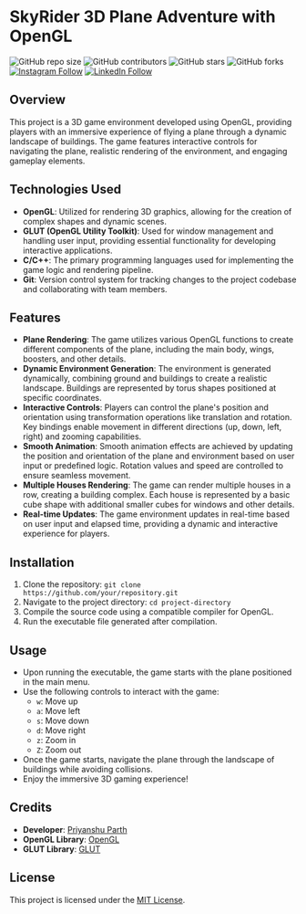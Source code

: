# SkyRider 3D Plane Adventure with OpenGL

![GitHub repo size](https://img.shields.io/github/repo-size/Priyanshuparth/SkyRider-3D-Plane-Adventure-with-OpenGL)
![GitHub contributors](https://img.shields.io/github/contributors/Priyanshuparth/SkyRider-3D-Plane-Adventure-with-OpenGL)
![GitHub stars](https://img.shields.io/github/stars/Priyanshuparth/SkyRider-3D-Plane-Adventure-with-OpenGL?style=social)
![GitHub forks](https://img.shields.io/github/forks/Priyanshuparth/SkyRider-3D-Plane-Adventure-with-OpenGL?style=social)
[![Instagram Follow](https://img.shields.io/badge/Instagram-%23E4405F.svg?logo=Instagram&logoColor=white)](https://instagram.com/priyanshuparth) 
[![LinkedIn Follow](https://img.shields.io/badge/LinkedIn-%230077B5.svg?logo=linkedin&logoColor=white)](https://linkedin.com/in/priyanshuparth) 

## Overview
This project is a 3D game environment developed using OpenGL, providing players with an immersive experience of flying a plane through a dynamic landscape of buildings. The game features interactive controls for navigating the plane, realistic rendering of the environment, and engaging gameplay elements.

## Technologies Used
- **OpenGL**: Utilized for rendering 3D graphics, allowing for the creation of complex shapes and dynamic scenes.
- **GLUT (OpenGL Utility Toolkit)**: Used for window management and handling user input, providing essential functionality for developing interactive applications.
- **C/C++**: The primary programming languages used for implementing the game logic and rendering pipeline.
- **Git**: Version control system for tracking changes to the project codebase and collaborating with team members.

## Features
- **Plane Rendering**: The game utilizes various OpenGL functions to create different components of the plane, including the main body, wings, boosters, and other details.
- **Dynamic Environment Generation**: The environment is generated dynamically, combining ground and buildings to create a realistic landscape. Buildings are represented by torus shapes positioned at specific coordinates.
- **Interactive Controls**: Players can control the plane's position and orientation using transformation operations like translation and rotation. Key bindings enable movement in different directions (up, down, left, right) and zooming capabilities.
- **Smooth Animation**: Smooth animation effects are achieved by updating the position and orientation of the plane and environment based on user input or predefined logic. Rotation values and speed are controlled to ensure seamless movement.
- **Multiple Houses Rendering**: The game can render multiple houses in a row, creating a building complex. Each house is represented by a basic cube shape with additional smaller cubes for windows and other details.
- **Real-time Updates**: The game environment updates in real-time based on user input and elapsed time, providing a dynamic and interactive experience for players.

## Installation
1. Clone the repository: `git clone https://github.com/your/repository.git`
2. Navigate to the project directory: `cd project-directory`
3. Compile the source code using a compatible compiler for OpenGL.
4. Run the executable file generated after compilation.

## Usage
- Upon running the executable, the game starts with the plane positioned in the main menu.
- Use the following controls to interact with the game:
  - `w`: Move up
  - `a`: Move left
  - `s`: Move down
  - `d`: Move right
  - `z`: Zoom in
  - `Z`: Zoom out
- Once the game starts, navigate the plane through the landscape of buildings while avoiding collisions.
- Enjoy the immersive 3D gaming experience!

## Credits
- **Developer**: [Priyanshu Parth](https://github.com/Priyanshuparth)
- **OpenGL Library**: [OpenGL](https://www.opengl.org/)
- **GLUT Library**: [GLUT](https://www.opengl.org/resources/libraries/glut/)

## License
This project is licensed under the [MIT License](LICENSE).
